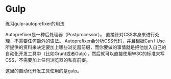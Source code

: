 # Gulp
练习gulp-autoprefixer的用法

Autoprefixer是一种后处理器（Postprocessor）。
直接针对CSS本身来进行处理，不需要任何额外的语法。
Autoprefixer会分析CSS代码，并且根据Can I Use所提供的资料来决定要加上哪些浏览器前缀，而你要做的事情就是把他加入自己的自动化开发工具中（比如Grunt或者Gulp），然后就可以直接使用W3C的标准来写CSS，不需要加上任何浏览器的私有前缀。

这里的自动化开发工具使用的是gulp。